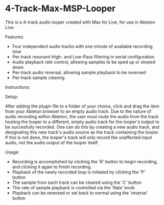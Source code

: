 # 4-Track-Max-MSP-Looper

This is a 4-track audio looper created with Max for Live, for use in Ableton Live. 

Features:
- Four independent audio tracks with one minute of available recording time
- Per-track resonant High- and Low-Pass filtering in serial configuration
- Audio playback rate control, allowing samples to be sped up or slowed down
- Per-track audio reversal, allowing sample playback to be reversed
- Per-track sample clearing

Instructions: 

  Setup: 
  
After adding the plugin file to a folder of your choice, click and drag the item from your Ableton browser to an empty audio track. Due to the nature of audio recording within Ableton, the user must route the audio from the track hosting the looper to a different, empty audio track for the looper's output to be succesfully recorded. One can do this by creating a new audio track, and designating this new track's audio source as the track containing the looper. If this is not done, the looper's track will only record the unaffected input audio, not the audio output of the looper itself.
  
 Usage:
 - Recording is accomplished by clicking the 'R' button to begin recording, and clicking it again to finish recording.
 - Playback of the newly recorded loop is initiated by clicking the 'P' button
 - The sample from each track can be cleared using the 'C' button
 - The rate of sample playback is controlled via the 'Rate' knob
 - Playback can be reversed or set back to normal using the 'reverse' button
 
 
